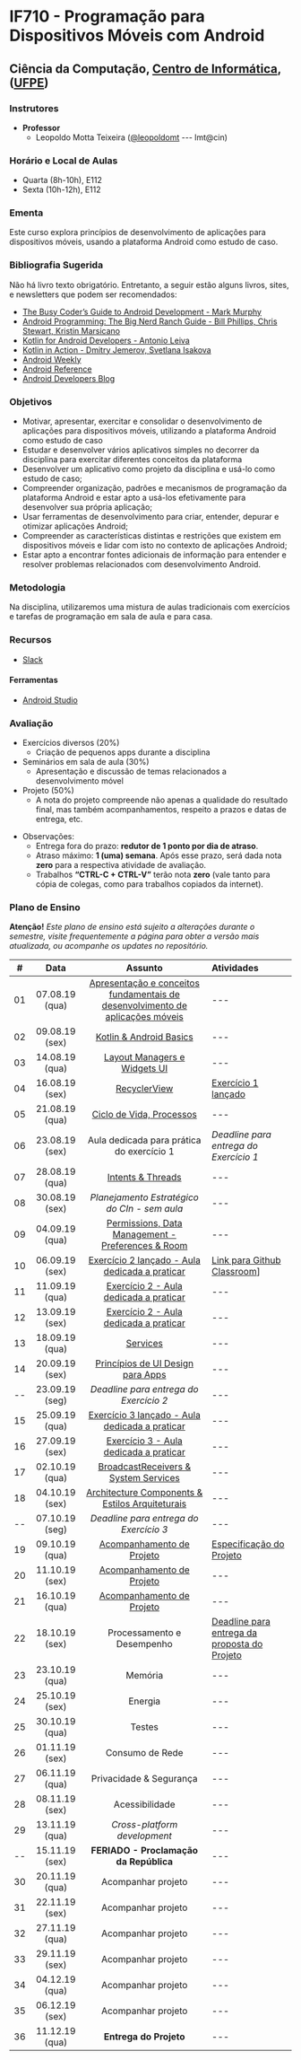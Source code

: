# IF710 - Programação para Dispositivos Móveis com Android

## Ciência da Computação, [Centro de Informática](http://www.cin.ufpe.br), ([UFPE](http://www.ufpe.br))

### Instrutores

* **Professor** 
  * Leopoldo Motta Teixeira ([@leopoldomt](https://github.com/leopoldomt) --- lmt@cin)
  
### Horário e Local de Aulas

* Quarta (8h-10h), E112 
* Sexta (10h-12h), E112 

### Ementa

Este curso explora princípios de desenvolvimento de aplicações para dispositivos móveis, usando a plataforma Android como estudo de caso.

### Bibliografia Sugerida

Não há livro texto obrigatório. Entretanto, a seguir estão alguns livros, sites, e newsletters que podem ser recomendados:

- [The Busy Coder’s Guide to Android Development - Mark Murphy](https://commonsware.com/Android/)
- [Android Programming: The Big Nerd Ranch Guide - Bill Phillips, Chris Stewart, Kristin Marsicano](https://www.bignerdranch.com/books/android-programming/)
- [Kotlin for Android Developers - Antonio Leiva](https://antonioleiva.com/kotlin-android-developers-book/)
- [Kotlin in Action - Dmitry Jemerov, Svetlana Isakova](https://www.manning.com/books/kotlin-in-action)
- [Android Weekly](http://androidweekly.net)
- [Android Reference](http://developer.android.com)
- [Android Developers Blog](http://android-developers.blogspot.com)

### Objetivos

- Motivar, apresentar, exercitar e consolidar o desenvolvimento de aplicações para dispositivos móveis, utilizando a plataforma Android como estudo de caso
- Estudar e desenvolver vários aplicativos simples no decorrer da disciplina para exercitar diferentes conceitos da plataforma
- Desenvolver um aplicativo como projeto da disciplina e usá-lo como estudo de caso;
- Compreender organização, padrões e mecanismos de programação da plataforma Android e estar apto a usá-los efetivamente para desenvolver sua própria aplicação;
- Usar ferramentas de desenvolvimento para criar, entender, depurar e otimizar aplicações Android;
- Compreender as características distintas e restrições que existem em dispositivos móveis e lidar com isto no contexto de aplicações Android;
- Estar apto a encontrar fontes adicionais de informação para entender e resolver problemas relacionados com desenvolvimento Android.

### Metodologia

Na disciplina, utilizaremos uma mistura de aulas tradicionais com exercícios e tarefas de programação em sala de aula e para casa. 

### Recursos

- [Slack](http://if710.slack.com)

#### Ferramentas

* [Android Studio](https://developer.android.com/studio/index.html)

### Avaliação

* Exercícios diversos (20%)
  * Criação de pequenos apps durante a disciplina
* Seminários em sala de aula (30%)
  * Apresentação e discussão de temas relacionados a desenvolvimento móvel
* Projeto (50%)
  * A nota do projeto compreende não apenas a qualidade do resultado final, mas também acompanhamentos, respeito a prazos e datas de entrega, etc. 
  
- Observações:
  - Entrega fora do prazo: **redutor de 1 ponto por dia de atraso**. 
  - Atraso máximo: **1 (uma) semana**. Após esse prazo, será dada nota **zero** para a respectiva atividade de avaliação.
  - Trabalhos **“CTRL-C + CTRL-V”** terão nota **zero** (vale tanto para cópia de colegas, como para trabalhos copiados da internet).

### Plano de Ensino

**Atenção!** 
*Este plano de ensino está sujeito a alterações durante o semestre, visite frequentemente a página para obter a versão mais atualizada, ou acompanhe os updates no repositório.*

| # | Data | Assunto | Atividades |
|:---:|:----:|:----------------------:|:----------------------|
| 01 | 07.08.19 (qua) | [Apresentação e conceitos fundamentais de desenvolvimento de aplicações móveis](https://drive.google.com/open?id=1EC7Cp63AqhdSrVS306E9rE5rzeSUOo5j) | --- |
| 02 | 09.08.19 (sex) | [Kotlin & Android Basics](2019-08-09/) | --- |
| 03 | 14.08.19 (qua) | [Layout Managers e Widgets UI](2019-08-14/) | --- |
| 04 | 16.08.19 (sex) | [RecyclerView](2019-08-16/) | [Exercício 1 lançado](https://classroom.github.com/a/VillR1HC) |
| 05 | 21.08.19 (qua) | [Ciclo de Vida, Processos](2019-08-21/) | --- |
| 06 | 23.08.19 (sex) | Aula dedicada para prática do exercício 1 | *Deadline para entrega do Exercício 1* |
| 07 | 28.08.19 (qua) | [Intents & Threads](2019-08-28/) | --- |
| 08 | 30.08.19 (sex) | *Planejamento Estratégico do CIn - sem aula* | --- |
| 09 | 04.09.19 (qua) | [Permissions, Data Management - Preferences & Room](2019-09-04/) | --- |
| 10 | 06.09.19 (sex) | [Exercício 2 lançado - Aula dedicada a praticar](https://github.com/if710/2019.2-exercicio-2-podcast) | [Link para Github Classroom](https://classroom.github.com/a/2njRSuUY)] |
| 11 | 11.09.19 (qua) | [Exercício 2 - Aula dedicada a praticar](https://github.com/if710/2019.2-exercicio-2-podcast) | --- |
| 12 | 13.09.19 (sex) | [Exercício 2 - Aula dedicada a praticar](https://github.com/if710/2019.2-exercicio-2-podcast) | --- |
| 13 | 18.09.19 (qua) | [Services](2019-09-18/) | --- |
| 14 | 20.09.19 (sex) | [Princípios de UI Design para Apps](2019-09-20/) | --- |
| -- | 23.09.19 (seg) | *Deadline para entrega do Exercício 2* | --- |
| 15 | 25.09.19 (qua) | [Exercício 3 lançado - Aula dedicada a praticar](https://classroom.github.com/a/p18Ot6hk) | --- |
| 16 | 27.09.19 (sex) | [Exercício 3 - Aula dedicada a praticar](https://classroom.github.com/a/p18Ot6hk) | --- |
| 17 | 02.10.19 (qua) | [BroadcastReceivers & System Services](2019-10-02/) | --- |
| 18 | 04.10.19 (sex) | [Architecture Components & Estilos Arquiteturais](2019-10-04/) | --- |
| -- | 07.10.19 (seg) | *Deadline para entrega do Exercício 3* | --- |
| 19 | 09.10.19 (qua) | [Acompanhamento de Projeto](https://calendar.google.com/calendar/selfsched?sstoken=UUNrUldQWTNSR3ZmfGRlZmF1bHR8ZTFhNTM1Y2MxMWMwMTA4OTY3NTY1OTkwNDlhOWU2NzE) | [Especificação do Projeto](Projeto-01-Especificacao.md) |
| 20 | 11.10.19 (sex) | [Acompanhamento de Projeto](https://calendar.google.com/calendar/selfsched?sstoken=UUNrUldQWTNSR3ZmfGRlZmF1bHR8ZTFhNTM1Y2MxMWMwMTA4OTY3NTY1OTkwNDlhOWU2NzE) | --- |
| 21 | 16.10.19 (qua) | [Acompanhamento de Projeto](https://calendar.google.com/calendar/selfsched?sstoken=UUNrUldQWTNSR3ZmfGRlZmF1bHR8ZTFhNTM1Y2MxMWMwMTA4OTY3NTY1OTkwNDlhOWU2NzE) | --- |
| 22 | 18.10.19 (sex) | Processamento e Desempenho | [Deadline para entrega da proposta do Projeto](Projeto-01-Especificacao.md) |
| 23 | 23.10.19 (qua) | Memória | --- | 
| 24 | 25.10.19 (sex) | Energia  | --- |
| 25 | 30.10.19 (qua) | Testes | --- |
| 26 | 01.11.19 (sex) | Consumo de Rede  | --- |
| 27 | 06.11.19 (qua) | Privacidade & Segurança | --- |
| 28 | 08.11.19 (sex) | Acessibilidade | --- |
| 29 | 13.11.19 (qua) | _Cross-platform development_ | --- |
| -- | 15.11.19 (sex) | **FERIADO - Proclamação da República** | --- |
| 30 | 20.11.19 (qua) | Acompanhar projeto | --- |
| 31 | 22.11.19 (sex) | Acompanhar projeto | --- |
| 32 | 27.11.19 (qua) | Acompanhar projeto | --- |
| 33 | 29.11.19 (sex) | Acompanhar projeto | --- |
| 34 | 04.12.19 (qua) | Acompanhar projeto | --- |
| 35 | 06.12.19 (sex) | Acompanhar projeto | --- |
| 36 | 11.12.19 (qua) | **Entrega do Projeto**  | --- |
